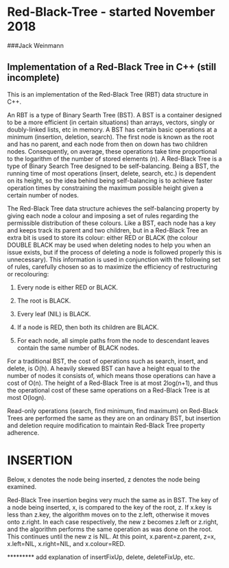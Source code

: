 # Red-Black-Tree - started November 2018


###Jack Weinmann 
## Implementation of a Red-Black Tree in C++ (still incomplete)

This is an implementation of the Red-Black Tree (RBT) data structure in C++. 

An RBT is a type of Binary Searth Tree (BST). A BST is a container designed to be a more efficient (in certain situations) than arrays, vectors, singly or doubly-linked lists, etc in memory. A BST has certain basic operations at a minimum (insertion, deletion, search). The first node is known as the root and has no parent, and each node from then on down has two children nodes. Consequently, on average, these operations take time proportional to the logarithm of the number of stored elements (n). 
A Red-Black Tree is a type of Binary Search Tree designed to be self-balancing. Being a BST, the running time of most operations (insert, delete, search, etc.) is dependent on its height, so the idea behind being self-balancing is to achieve faster operation times by constraining the maximum possible height given a certain number of nodes.

The Red-Black Tree data structure achieves the self-balancing property by giving each node a colour and imposing a set of rules regarding the permissible distribution of these colours. Like a BST, each node  has a key and keeps track its parent and two children, but in a Red-Black Tree an extra bit is  used to store its colour: either RED or BLACK (the colour DOUBLE BLACK may be used when deleting nodes to help you when an issue exists, but if the process of deleting a node is followed properly this is unnecessary). This information is used in conjunction with the following set of rules, carefully chosen so as to maximize the efficiency of restructuring or recolouring:

   1. Every node is either RED or BLACK.

   2. The root is BLACK.

   3. Every leaf (NIL) is BLACK.

   4. If a node is RED, then both its children are BLACK.

   5. For each node, all simple paths from the node to descendant leaves contain the same number of BLACK nodes.

For a traditional BST, the cost of operations such as search, insert, and delete, is O(h). A heavily skewed BST can have a height equal to the number of nodes it consists of, which means those operations can have a cost of O(n). The height of a Red-Black Tree is at most 2log(n+1), and thus the operational cost of these same operations on a Red-Black Tree is at most O(logn).

Read-only operations (search, find minimum, find maximum) on Red-Black Trees are performed the same as they are on an ordinary BST, but insertion and deletion require modification to maintain Red-Black Tree property adherence. 



# INSERTION

Below, x denotes the node being inserted, z denotes the node being examined. 

Red-Black Tree insertion begins very much the same as in BST. The key of a node being inserted, x, is compared to the key of the root, z. If x.key is less than z.key, the algorithm moves on to the z.left, otherwise it moves onto z.right. In each case respectively, the new z becomes z.left or z.right, and the algorithm performs the same operation as was done on the root. This continues until the new z is NIL. At this point, x.parent=z.parent, z=x, x.left=NIL, x.right=NIL, and x.colour=RED.

********* add explanation of insertFixUp, delete, deleteFixUp, etc. 
